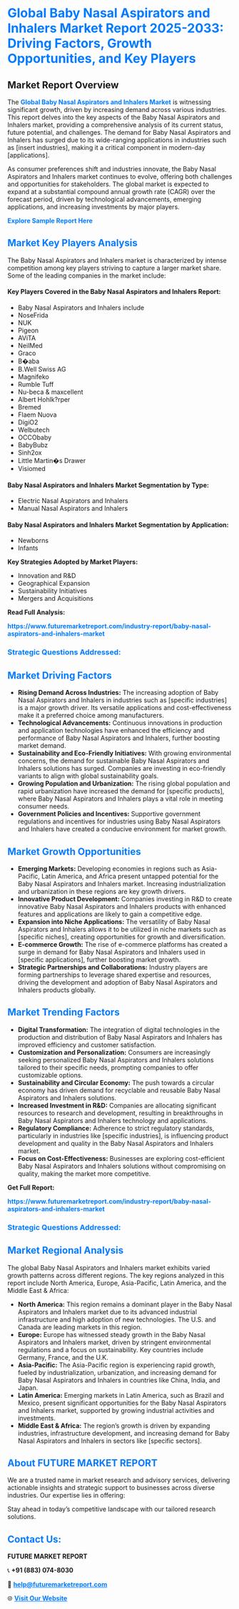 <h1 style="color: #007BFF;">Global Baby Nasal Aspirators and Inhalers Market Report 2025-2033: Driving Factors, Growth Opportunities, and Key Players</h1>

<section id="overview">
<h2>Market Report Overview</h2>
<p>The <a href="https://www.futuremarketreport.com/industry-report/baby-nasal-aspirators-and-inhalers-market" style="color: #007BFF; text-decoration: none;"><strong>Global Baby Nasal Aspirators and Inhalers Market</strong></a> is witnessing significant growth, driven by increasing demand across various industries. This report delves into the key aspects of the Baby Nasal Aspirators and Inhalers market, providing a comprehensive analysis of its current status, future potential, and challenges. The demand for Baby Nasal Aspirators and Inhalers has surged due to its wide-ranging applications in industries such as [insert industries], making it a critical component in modern-day [applications].</p>
<p>As consumer preferences shift and industries innovate, the Baby Nasal Aspirators and Inhalers market continues to evolve, offering both challenges and opportunities for stakeholders. The global market is expected to expand at a substantial compound annual growth rate (CAGR) over the forecast period, driven by technological advancements, emerging applications, and increasing investments by major players.</p>
</section>

<section id="overview">
<p><a href="https://www.futuremarketreport.com/request-sample/reportId=100519" style="color: #007BFF; text-decoration: none;"><strong>Explore Sample Report Here</strong></a></p>
</section>

<section id="key-players">
<h2 style="color: #007BFF;">Market Key Players Analysis</h2>
<p>The Baby Nasal Aspirators and Inhalers market is characterized by intense competition among key players striving to capture a larger market share. Some of the leading companies in the market include:</p>
<h4>Key Players Covered in the Baby Nasal Aspirators and Inhalers Report:</h4>
<ul><li>Baby Nasal Aspirators and Inhalers include</li><li>NoseFrida</li><li>NUK</li><li>Pigeon</li><li>AViTA</li><li>NeilMed</li><li>Graco</li><li>B�aba</li><li>B.Well Swiss AG</li><li>Magnifeko</li><li>Rumble Tuff</li><li>Nu-beca &amp; maxcellent</li><li>Albert Hohlk?rper</li><li>Bremed</li><li>Flaem Nuova</li><li>DigiO2</li><li>Welbutech</li><li>OCCObaby</li><li>BabyBubz</li><li>Sinh2ox</li><li>Little Martin�s Drawer</li><li>Visiomed</li></ul>
<h4>Baby Nasal Aspirators and Inhalers Market Segmentation by Type:</h4>
<ul><li>Electric Nasal Aspirators and Inhalers</li><li>Manual Nasal Aspirators and Inhalers</li></ul>

<h4>Baby Nasal Aspirators and Inhalers Market Segmentation by Application:</h4>
<ul><li>Newborns</li><li>Infants</li></ul>
<p><strong>Key Strategies Adopted by Market Players:</strong></p>
<ul>
<li>Innovation and R&D</li>
<li>Geographical Expansion</li>
<li>Sustainability Initiatives</li>
<li>Mergers and Acquisitions</li>
</ul>
</section>

<section>
<p><strong>Read Full Analysis: </strong></p><a href="https://www.futuremarketreport.com/industry-report/baby-nasal-aspirators-and-inhalers-market" style="color: #007BFF; text-decoration: none;"><strong>https://www.futuremarketreport.com/industry-report/baby-nasal-aspirators-and-inhalers-market</strong></a>
<h3 style="color: #007BFF;">Strategic Questions Addressed:</h3>
</section>

<section id="driving-factors">
<h2 style="color: #007BFF;">Market Driving Factors</h2>
<ul>
<li><strong>Rising Demand Across Industries:</strong> The increasing adoption of Baby Nasal Aspirators and Inhalers in industries such as [specific industries] is a major growth driver. Its versatile applications and cost-effectiveness make it a preferred choice among manufacturers.</li>
<li><strong>Technological Advancements:</strong> Continuous innovations in production and application technologies have enhanced the efficiency and performance of Baby Nasal Aspirators and Inhalers, further boosting market demand.</li>
<li><strong>Sustainability and Eco-Friendly Initiatives:</strong> With growing environmental concerns, the demand for sustainable Baby Nasal Aspirators and Inhalers solutions has surged. Companies are investing in eco-friendly variants to align with global sustainability goals.</li>
<li><strong>Growing Population and Urbanization:</strong> The rising global population and rapid urbanization have increased the demand for [specific products], where Baby Nasal Aspirators and Inhalers plays a vital role in meeting consumer needs.</li>
<li><strong>Government Policies and Incentives:</strong> Supportive government regulations and incentives for industries using Baby Nasal Aspirators and Inhalers have created a conducive environment for market growth.</li>
</ul>
</section>

<section id="growth-opportunities">
<h2 style="color: #007BFF;">Market Growth Opportunities</h2>
<ul>
<li><strong>Emerging Markets:</strong> Developing economies in regions such as Asia-Pacific, Latin America, and Africa present untapped potential for the Baby Nasal Aspirators and Inhalers market. Increasing industrialization and urbanization in these regions are key growth drivers.</li>
<li><strong>Innovative Product Development:</strong> Companies investing in R&D to create innovative Baby Nasal Aspirators and Inhalers products with enhanced features and applications are likely to gain a competitive edge.</li>
<li><strong>Expansion into Niche Applications:</strong> The versatility of Baby Nasal Aspirators and Inhalers allows it to be utilized in niche markets such as [specific niches], creating opportunities for growth and diversification.</li>
<li><strong>E-commerce Growth:</strong> The rise of e-commerce platforms has created a surge in demand for Baby Nasal Aspirators and Inhalers used in [specific applications], further boosting market growth.</li>
<li><strong>Strategic Partnerships and Collaborations:</strong> Industry players are forming partnerships to leverage shared expertise and resources, driving the development and adoption of Baby Nasal Aspirators and Inhalers products globally.</li>
</ul>
</section>

<section id="trending-factors">
<h2 style="color: #007BFF;">Market Trending Factors</h2>
<ul>
<li><strong>Digital Transformation:</strong> The integration of digital technologies in the production and distribution of Baby Nasal Aspirators and Inhalers has improved efficiency and customer satisfaction.</li>
<li><strong>Customization and Personalization:</strong> Consumers are increasingly seeking personalized Baby Nasal Aspirators and Inhalers solutions tailored to their specific needs, prompting companies to offer customizable options.</li>
<li><strong>Sustainability and Circular Economy:</strong> The push towards a circular economy has driven demand for recyclable and reusable Baby Nasal Aspirators and Inhalers solutions.</li>
<li><strong>Increased Investment in R&D:</strong> Companies are allocating significant resources to research and development, resulting in breakthroughs in Baby Nasal Aspirators and Inhalers technology and applications.</li>
<li><strong>Regulatory Compliance:</strong> Adherence to strict regulatory standards, particularly in industries like [specific industries], is influencing product development and quality in the Baby Nasal Aspirators and Inhalers market.</li>
<li><strong>Focus on Cost-Effectiveness:</strong> Businesses are exploring cost-efficient Baby Nasal Aspirators and Inhalers solutions without compromising on quality, making the market more competitive.</li>
</ul>
</section>

<section>
<p><strong>Get Full Report: </strong></p><a href="https://www.futuremarketreport.com/industry-report/baby-nasal-aspirators-and-inhalers-market" style="color: #007BFF; text-decoration: none;"><strong>https://www.futuremarketreport.com/industry-report/baby-nasal-aspirators-and-inhalers-market</strong></a>
<h3 style="color: #007BFF;">Strategic Questions Addressed:</h3>
</section>


<section id="regional-analysis">
<h2 style="color: #007BFF;">Market Regional Analysis</h2>
<p>The global Baby Nasal Aspirators and Inhalers market exhibits varied growth patterns across different regions. The key regions analyzed in this report include North America, Europe, Asia-Pacific, Latin America, and the Middle East & Africa:</p>
<ul>
<li><strong>North America:</strong> This region remains a dominant player in the Baby Nasal Aspirators and Inhalers market due to its advanced industrial infrastructure and high adoption of new technologies. The U.S. and Canada are leading markets in this region.</li>
<li><strong>Europe:</strong> Europe has witnessed steady growth in the Baby Nasal Aspirators and Inhalers market, driven by stringent environmental regulations and a focus on sustainability. Key countries include Germany, France, and the U.K.</li>
<li><strong>Asia-Pacific:</strong> The Asia-Pacific region is experiencing rapid growth, fueled by industrialization, urbanization, and increasing demand for Baby Nasal Aspirators and Inhalers in countries like China, India, and Japan.</li>
<li><strong>Latin America:</strong> Emerging markets in Latin America, such as Brazil and Mexico, present significant opportunities for the Baby Nasal Aspirators and Inhalers market, supported by growing industrial activities and investments.</li>
<li><strong>Middle East & Africa:</strong> The region’s growth is driven by expanding industries, infrastructure development, and increasing demand for Baby Nasal Aspirators and Inhalers in sectors like [specific sectors].</li>
</ul>
</section>

<footer>
<h2 style="color: #007BFF;">About FUTURE MARKET REPORT</h2>
<p>We are a trusted name in market research and advisory services, delivering actionable insights and strategic support to businesses across diverse industries. Our expertise lies in offering:</p>

<p>Stay ahead in today’s competitive landscape with our tailored research solutions.</p>

<h2 style="color: #007BFF;">Contact Us:</h2>
<p><strong>FUTURE MARKET REPORT</strong></p>
<p>📞 <strong>+91 (883) 074-8030</strong></p>
<p>📧 <strong><a href="mailto:help@futuremarketreport.com" style="color: #007BFF;">help@futuremarketreport.com</a></strong></p>
<p>🌐 <strong><a href="https://www.futuremarketreport.com/" style="color: #007BFF;">Visit Our Website</a></strong></p>
</footer>